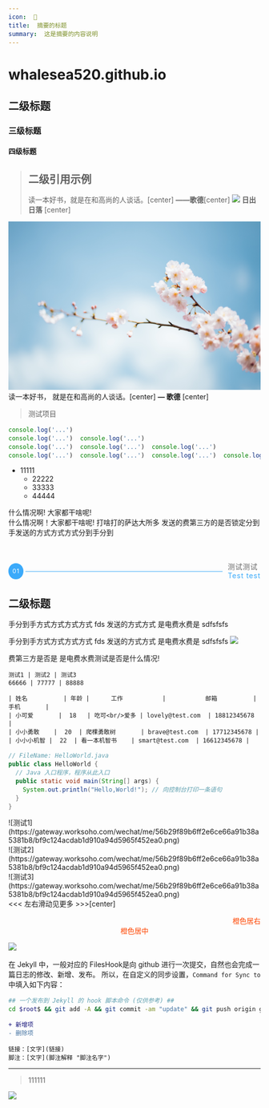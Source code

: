 ```yaml
---
icon:  👿
title:  摘要的标题
summary:  这是摘要的内容说明
---
```


# whalesea520.github.io
## 二级标题
### 三级标题
#### 四级标题

> ## 二级引用示例
> 读一本好书，就是在和高尚的人谈话。[center]
> **——歌德**[center]
> ![](https://gateway.worksoho.com/wechat/me/56b29f89b6ff2e6ce66a91b38a5381b8/9b9c1df647dc32fd3bfb3eb2d17e481a.jpg)
> **日出日落** [center]


![](./_image/2022-11-15-00-58-10.jpg)
读一本好书， 就是在和高尚的人谈话。[center]
**— 歌德** [center]

> 测试项目

```js
console.log('...')
console.log('...')  console.log('...')
console.log('...')  console.log('...')  console.log('...')
console.log('...')  console.log('...')  console.log('...')  console.log('...')
```

* 11111
    - 22222
    - 33333
    - 44444

什么情况啊!  大家都干啥呢!  
什么情况啊！大家都干啥呢!    打啥打的萨达大所多
发送的费第三方的是否锁定分到手发送的方式方式方式分到手分到

<div style="width: 100%;margin-top:50px;">
<section style="display:flex;justify-content:center;align-items:center;"><section style="color:#FFFFFF;margin:0;font-size: 12px;line-height: 16px; letter-spacing: 1px;padding: 8px;border-radius: 50%;background-color: #3BAAFA;">01</section><section style="width: 3x;">&nbsp;</section><section style="height: 1px;flex: 1;background-color: #3BAAFA;"></section><section style="width: 10px;">&nbsp;</section><section><section style="color: #666666;margin:0;font-size: 14px;line-height: 18px; letter-spacing: 1px;">测试测试</section><section style="color: #3BAAFA;margin:0;font-size: 14px;line-height: 18px; letter-spacing: 1px;">Test test</section></section></section>
</div>

## 二级标题

手分到手方式方式方式方式 fds
发送的方式方式
是电费水费是
sdfsfsfs

手分到手方式方式方式方式 fds
发送的方式方式
是电费水费是
sdfsfsfs
![](https://gateway.worksoho.com/wechat/me/56b29f89b6ff2e6ce66a91b38a5381b8/4f95179ea34db624ebafc38bbbfa9903.png)

费第三方是否是
是电费水费测试是否是什么情况!

```table
测试1 | 测试2 | 测试3
66666 | 77777 | 88888 
```

```table
| 姓名          | 年龄 |      工作           |           邮箱          |       手机       |
| 小可爱       |  18   | 吃可<br/>爱多 | lovely@test.com  | 18812345678 |
| 小小勇敢    |  20  | 爬棵勇敢树       | brave@test.com  | 17712345678 |
| 小小小机智 |  22  | 看一本机智书    | smart@test.com  | 16612345678 |
```

```java
// FileName: HelloWorld.java
public class HelloWorld {
  // Java 入口程序，程序从此入口
  public static void main(String[] args) {
    System.out.println("Hello,World!"); // 向控制台打印一条语句
  }
}
```

<section class="imageflow-layer1">
    <section class="imageflow-layer2">
        <section class="imageflow-layer3">
            ![测试1](https://gateway.worksoho.com/wechat/me/56b29f89b6ff2e6ce66a91b38a5381b8/bf9c124acdab1d910a94d5965f452ea0.png)
        </section>
        <section class="imageflow-layer3">
            ![测试2](https://gateway.worksoho.com/wechat/me/56b29f89b6ff2e6ce66a91b38a5381b8/bf9c124acdab1d910a94d5965f452ea0.png)
        </section>
        <section class="imageflow-layer3">
            ![测试3](https://gateway.worksoho.com/wechat/me/56b29f89b6ff2e6ce66a91b38a5381b8/bf9c124acdab1d910a94d5965f452ea0.png)
        </section>
    </section>
</section>
<<< 左右滑动见更多 >>>[center]

<span style="display:block;text-align:right;color:orangered;">橙色居右</span>
<span style="display:block;text-align:center;color:orangered;">橙色居中</span>


![](https://gateway.worksoho.com/wechat/me/56b29f89b6ff2e6ce66a91b38a5381b8/bf9c124acdab1d910a94d5965f452ea0.png)        


在 Jekyll 中，一般对应的 FilesHook是向 github 进行一次提交，自然也会完成一篇日志的修改、新增、发布。
所以，在自定义的同步设置，`Command for Sync to` 中填入如下内容：
```sh
## 一个发布到 Jekyll 的 hook 脚本命令 (仅供参考) ## 
cd $root$ && git add -A && git commit -am "update" && git push origin gh-pages
```

```diff
+ 新增项
- 删除项
```

```
链接：[文字](链接)
脚注：[文字](脚注解释 "脚注名字")
```

- - - - - 

> 111111


![](https://gateway.worksoho.com/wechat/me/56b29f89b6ff2e6ce66a91b38a5381b8/d7e1bffb0f00435dcce347f71ee7210d.gif)